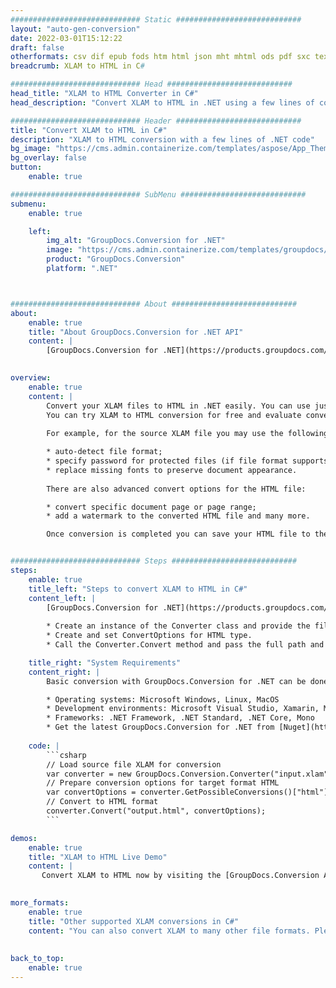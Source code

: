 ```yaml
---
############################# Static ############################
layout: "auto-gen-conversion"
date: 2022-03-01T15:12:22
draft: false
otherformats: csv dif epub fods htm html json mht mhtml ods pdf sxc tex tsv xlam xls xlsb xlsm xlsx xlt xltm xltx xml xps
breadcrumb: XLAM to HTML in C#

############################# Head ############################
head_title: "XLAM to HTML Converter in C#"
head_description: "Convert XLAM to HTML in .NET using a few lines of code. Use the GroupDocs Document Conversion API to convert over 160 file formats."

############################# Header ############################
title: "Convert XLAM to HTML in C#"
description: "XLAM to HTML conversion with a few lines of .NET code"
bg_image: "https://cms.admin.containerize.com/templates/aspose/App_Themes/V3/images/bg/header1.png"
bg_overlay: false
button:
    enable: true

############################# SubMenu ############################
submenu:
    enable: true

    left:
        img_alt: "GroupDocs.Conversion for .NET"
        image: "https://cms.admin.containerize.com/templates/groupdocs/images/product-logos/90x90-noborder/groupdocs-conversion-net.png"
        product: "GroupDocs.Conversion"
        platform: ".NET"



############################# About ############################
about:
    enable: true
    title: "About GroupDocs.Conversion for .NET API"
    content: |
        [GroupDocs.Conversion for .NET](https://products.groupdocs.com/conversion/net/) can be used to convert Microsoft Word, Excel, PowerPoint, PDF, Visio and other formats. GroupDocs.Conversion is a standalone API that is suitable for back-end and internal systems where high performance is required. It does not depend on any software such as Microsoft or Open Office.
    

overview:
    enable: true
    content: |
        Convert your XLAM files to HTML in .NET easily. You can use just a couple of C# code lines in any platform of your choice like - Windows, Linux, macOS.
        You can try XLAM to HTML conversion for free and evaluate conversion results quality.  Along with simple file conversion scenarios you can try more advanced options for loading source XLAM file and for saving output HTML result. 
        
        For example, for the source XLAM file you may use the following load options:

        * auto-detect file format;
        * specify password for protected files (if file format supports it);
        * replace missing fonts to preserve document appearance.
        
        There are also advanced convert options for the HTML file:

        * convert specific document page or page range;
        * add a watermark to the converted HTML file and many more.

        Once conversion is completed you can save your HTML file to the local file path or any third-party storage like FTP, Amazon S3, Google Drive, Dropbox etc. Please note - to convert XLAM to HTML there is no need for any additional software installed - like MS Office, Open Office, Adobe Acrobat Reader etc.


############################# Steps ############################
steps:
    enable: true
    title_left: "Steps to convert XLAM to HTML in C#"
    content_left: |
        [GroupDocs.Conversion for .NET](https://products.groupdocs.com/conversion/net/) makes it easy for developers to convert a XLAM file to HTML with a few lines of code.
        
        * Create an instance of the Converter class and provide the file XLAM with the full path
        * Create and set ConvertOptions for HTML type.
        * Call the Converter.Convert method and pass the full path and format (HTML) as a parameter

    title_right: "System Requirements"
    content_right: |
        Basic conversion with GroupDocs.Conversion for .NET can be done in just a few simple steps. Our APIs are supported on all major platforms and operating systems. Before executing the code below, make sure you have the following prerequisites installed on your system.

        * Operating systems: Microsoft Windows, Linux, MacOS
        * Development environments: Microsoft Visual Studio, Xamarin, MonoDevelop
        * Frameworks: .NET Framework, .NET Standard, .NET Core, Mono
        * Get the latest GroupDocs.Conversion for .NET from [Nuget](https://www.nuget.org/packages/groupdocs.conversion)
         
    code: |
        ```csharp    
        // Load source file XLAM for conversion
        var converter = new GroupDocs.Conversion.Converter("input.xlam");
        // Prepare conversion options for target format HTML
        var convertOptions = converter.GetPossibleConversions()["html"].ConvertOptions;
        // Convert to HTML format
        converter.Convert("output.html", convertOptions);
        ```

demos:
    enable: true
    title: "XLAM to HTML Live Demo"
    content: |
       Convert XLAM to HTML now by visiting the [GroupDocs.Conversion App](https://products.groupdocs.app/conversion/family) website. Online demo has the following advantages
          

more_formats:
    enable: true
    title: "Other supported XLAM conversions in C#"
    content: "You can also convert XLAM to many other file formats. Please see the list below."
       
       
back_to_top:
    enable: true
---
```

